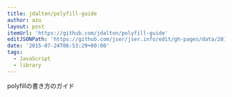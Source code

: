 ```yaml
---
title: jdalton/polyfill-guide
author: azu
layout: post
itemUrl: 'https://github.com/jdalton/polyfill-guide'
editJSONPath: 'https://github.com/jser/jser.info/edit/gh-pages/data/2015/07/index.json'
date: '2015-07-24T06:53:29+00:00'
tags:
  - JavaScript
  - library
---
```

polyfillの書き方のガイド
